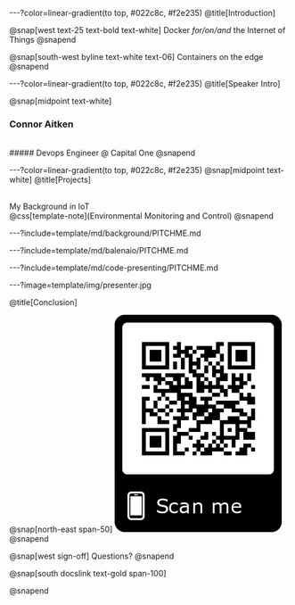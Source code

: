 ---?color=linear-gradient(to top, #022c8c, #f2e235)
@title[Introduction]

<!--
Tip! Get started with this template as follows:
Step 1. Delete the contents of this PITCHME.md file.
Step 2. Start adding your own custom slide content.
Step 3. Copy slide markdown snippets from template/md directory as needed.
-->

@snap[west text-25 text-bold text-white]
Docker *for/on/and* the Internet of Things
@snapend

@snap[south-west byline text-white text-06]
Containers on the edge
@snapend

---?color=linear-gradient(to top, #022c8c, #f2e235)
@title[Speaker Intro]

@snap[midpoint text-white]
### Connor Aitken 
<br> 
##### Devops Engineer @ Capital One
@snapend


---?color=linear-gradient(to top, #022c8c, #f2e235)
@snap[midpoint text-white]
@title[Projects]


<br>
My Background in IoT
<br>
@css[template-note](Environmental Monitoring and Control)
@snapend

---?include=template/md/background/PITCHME.md

---?include=template/md/balenaio/PITCHME.md

---?include=template/md/code-presenting/PITCHME.md

---?image=template/img/presenter.jpg

@title[Conclusion]

@snap[north-east span-50]
![QR](template/img/gitpitch-qr-master.jpg)
@snapend

@snap[west sign-off]
Questions?
@snapend




@snap[south docslink text-gold span-100]

<!-- For supporting documentation see the [The Template Docs](https://gitpitch.com/docs/the-template) -->
@snapend
